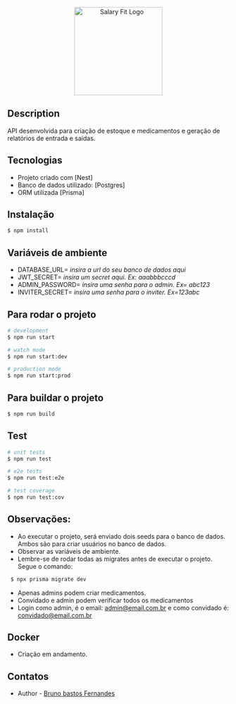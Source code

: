<p align="center">
  <a href="https://www.salaryfits.com.br/" target="_blank"><img src="https://cdn.prod.website-files.com/604f6dd6484918ba61b90055/660c3ae38c4e84e1e8e4faad_LOGO.png" width="200" alt="Salary Fit Logo" /></a>
</p>

## Description

API desenvolvida para criação de estoque e medicamentos e geração de relatórios de entrada e saídas.

## Tecnologias

- Projeto criado com
  [Nest]
- Banco de dados utilizado:
  [Postgres]
- ORM utilizada
  [Prisma]

## Instalação

```bash
$ npm install
```

## Variáveis de ambiente
- DATABASE_URL= _insira a url do seu banco de dados aqui_
- JWT_SECRET= _insira um secret aqui. Ex: aaabbbcccd_
- ADMIN_PASSWORD= _insira uma senha para o admin. Ex= abc123_
- INVITER_SECRET= _insira uma senha para o inviter. Ex=123abc_


## Para rodar o projeto

```bash
# development
$ npm run start

# watch mode
$ npm run start:dev

# production mode
$ npm run start:prod
```

## Para buildar o projeto

```bash
$ npm run build
```

## Test

```bash
# unit tests
$ npm run test

# e2e tests
$ npm run test:e2e

# test coverage
$ npm run test:cov
```

## Observações:

- Ao executar o projeto, será enviado dois seeds para o banco de dados. Ambos são para criar usuários no banco de dados.
- Observar as variáveis de ambiente.
- Lembre-se de rodar todas as migrates antes de executar o projeto. Segue o comando:
 ```bash
  $ npx prisma migrate dev
 ```
- Apenas admins podem criar medicamentos.
- Convidado e admin podem verificar todos os medicamentos
- Login como admin, é o email: admin@email.com.br e como convidado é: convidado@email.com.br

## Docker
- Criação em andamento.

## Contatos

- Author - [Bruno bastos Fernandes](https://br.linkedin.com/in/brunobastosfer)
